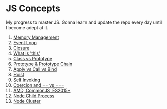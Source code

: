 JS Concepts
====
My progress to master JS. Gonna learn and update the repo every day until I become adept at it.

1. [Memory Management](/memory-profile-on-web/)
1. [Event Loop](/event-loop/readme.md)
1. [Closure](/closure/)
1. [What is 'this'](/this/)
1. [Class vs Prototype](/class-vs-prototype/)
1. [Prototype & Prototype Chain](/prototype/)
1. [Apply vs Call vs Bind](/apply-call-bind/)
1. [Hoist](/hoist/)
1. [Self Invoking](/self-invoking/)
1. [Coercion and == vs ===](/equal/)
1. [AMD, CommonJS, ES2015+](/amd-vs-common-es/readme.md)
1. [Node Child Process](/child-process/)
1. [Node Cluster](/node-cluster/)